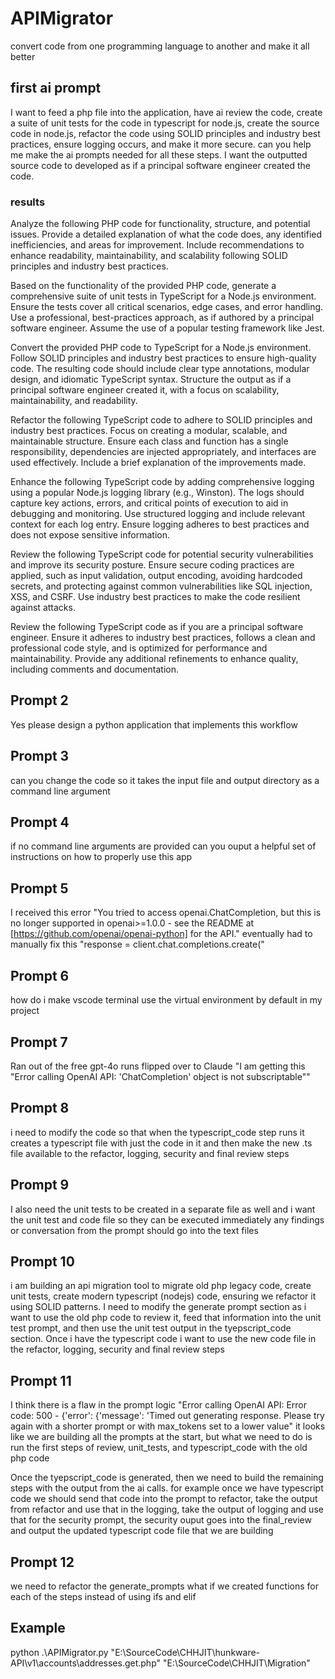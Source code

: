 # APIMigrator

convert code from one programming language to another and make it all better

## first ai prompt

I want to feed a php file into the application, have ai review the code, create a suite of unit tests for the code in typescript for node.js, create the source code in node.js, refactor the code using SOLID principles and industry best practices, ensure logging occurs, and make it more secure. can you help me make the ai prompts needed for all these steps. I want the outputted source code to developed as if a principal software engineer created the code.

### results

Analyze the following PHP code for functionality, structure, and potential issues. Provide a detailed explanation of what the code does, any identified inefficiencies, and areas for improvement. Include recommendations to enhance readability, maintainability, and scalability following SOLID principles and industry best practices.

Based on the functionality of the provided PHP code, generate a comprehensive suite of unit tests in TypeScript for a Node.js environment. Ensure the tests cover all critical scenarios, edge cases, and error handling. Use a professional, best-practices approach, as if authored by a principal software engineer. Assume the use of a popular testing framework like Jest.

Convert the provided PHP code to TypeScript for a Node.js environment. Follow SOLID principles and industry best practices to ensure high-quality code. The resulting code should include clear type annotations, modular design, and idiomatic TypeScript syntax. Structure the output as if a principal software engineer created it, with a focus on scalability, maintainability, and readability.

Refactor the following TypeScript code to adhere to SOLID principles and industry best practices. Focus on creating a modular, scalable, and maintainable structure. Ensure each class and function has a single responsibility, dependencies are injected appropriately, and interfaces are used effectively. Include a brief explanation of the improvements made.

Enhance the following TypeScript code by adding comprehensive logging using a popular Node.js logging library (e.g., Winston). The logs should capture key actions, errors, and critical points of execution to aid in debugging and monitoring. Use structured logging and include relevant context for each log entry. Ensure logging adheres to best practices and does not expose sensitive information.

Review the following TypeScript code for potential security vulnerabilities and improve its security posture. Ensure secure coding practices are applied, such as input validation, output encoding, avoiding hardcoded secrets, and protecting against common vulnerabilities like SQL injection, XSS, and CSRF. Use industry best practices to make the code resilient against attacks.

Review the following TypeScript code as if you are a principal software engineer. Ensure it adheres to industry best practices, follows a clean and professional code style, and is optimized for performance and maintainability. Provide any additional refinements to enhance quality, including comments and documentation.

## Prompt 2

Yes please design a python application that implements this workflow

## Prompt 3

can you change the code so it takes the input file and output directory as a command line argument

## Prompt 4

if no command line arguments are provided can you ouput a helpful set of instructions on how to properly use this app

## Prompt 5

I received this error "You tried to access openai.ChatCompletion, but this is no longer supported in openai>=1.0.0 - see the README at [https://github.com/openai/openai-python] for the API."
eventually had to manually fix this "response = client.chat.completions.create("

## Prompt 6

how do i make vscode terminal use the virtual environment by default in my project

## Prompt 7

Ran out of the free gpt-4o runs flipped over to Claude
"I am getting this "Error calling OpenAI API: 'ChatCompletion' object is not subscriptable""

## Prompt 8

i need to modify the code so that when the typescript_code step runs it creates a typescript file with just the code in it and then make the new .ts file available to the refactor, logging, security and final review steps

## Prompt 9

I also need the unit tests to be created in a separate file as well and i want the unit test and code file so they can be executed immediately any findings or conversation from the prompt should go into the text files

## Prompt 10

i am building an api migration tool to migrate old php legacy code, create unit tests, create modern typescript (nodejs) code, ensuring we refactor it using SOLID patterns. I need to modify the generate prompt section as i want to use the old php code to review it, feed that information into the unit test prompt, and then use the unit test output in the tyepscript_code section. Once i have the typescript code i want to use the new code file in the refactor, logging, security and final review steps

## Prompt 11

I think there is a flaw in the prompt logic "Error calling OpenAI API: Error code: 500 - {'error': {'message': 'Timed out generating response. Please try again with a shorter prompt or with max_tokens set to a lower value" it looks like we are building all the prompts at the start, but what we need to do is run the first steps of review, unit_tests, and typescript_code with the old php code

Once the tyepscript_code is generated, then we need to build the remaining steps with the output from the ai calls. for example once we have typescript code we should send that code into the prompt to refactor, take the output from refactor and use that in the logging, take the output of logging and use that for the security prompt, the security ouput goes into the final_review and output the updated typescript code file that we are building

## Prompt 12

we need to refactor the generate_prompts what if we created functions for each of the steps instead of using ifs and elif

## Example

python .\APIMigrator.py "E:\SourceCode\CHHJIT\hunkware-API\v1\accounts\addresses.get.php"  "E:\SourceCode\CHHJIT\Migration"
